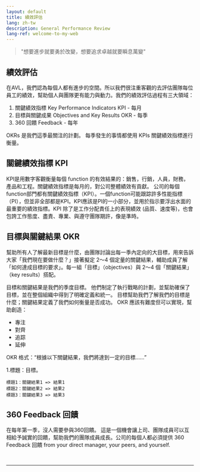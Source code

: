 ```yaml
---
layout: default
title: 績效評估
lang: zh-tw
description: General Performance Review
lang-ref: welcome-to-my-web
---
```




> "想要進步就要勇於改變，想要追求卓越就要瞬息萬變"

## 績效評估

在AVL，我們認為每個人都有進步的空間。所以我們很注重客觀的去評估團隊每位員工的績效，幫助個人與團隊更有能力與動力。我們的績效評估過程有三大領域：

1. 關鍵績效指標 Key Performance Indicators KPI - 每月
1. 目標與關鍵成果 Objectives and Key Results OKR - 每季
1. 360 回饋 Feedback - 每年

OKRs 是我們這季最關注的計劃。 每季發生的事情都使用 KPIs 關鍵績效指標進行衡量。

## 關鍵績效指標 KPI

KPI是用數字客觀衡量每個 function 的有效結果的：銷售，行銷，人員，財務，產品和工程。關鍵績效指標是每月的，對公司整體績效有貢獻。 公司的每個function部門都有關鍵績效指標（KPI）。一個function可能跟踪許多性能指標（PI），但並非全部都是KPI。KPI應該是PI的一小部分，並用於指示要浮出水面的最重要的績效指標。KPI 除了是工作分配責任上的表現績效 (品質、速度等)，也會包誇工作態度、盡責、專業、與遵守團隊期許，像是準時。

## 目標與關鍵結果 OKR

幫助所有人了解最新目標是什麼，由團隊討論出每一季內定向的大目標，用來告訴大家「我們現在要做什麼？」接著擬定 2～4 個定量的關鍵結果，輔助成員了解「如何達成目標的要求」。每一組「目標」（objectives）與 2～4 個「關鍵結果」（key results）搭配。

目標和關鍵結果是我們的季度目標。 他們制定了執行戰略的計劃，並幫助確保了目標，並在整個組織中得到了明確定義和統一。 目標幫助我們了解我們的目標是什麼；關鍵結果定義了我們如何衡量是否成功。 OKR 應該有難度但可以實現，幫助創造：

* 專注
* 對齊
* 追踪
* 延伸

OKR 格式：“根據以下關鍵結果，我們將達到一定的目標……”

1.標題：目標。
```
標題1：關鍵結果1 => 結果1
標題2：關鍵結果2 => 結果2
標題3：關鍵結果3 => 結果3
```

## 360 Feedback 回饋

在每年第一季，沒人需要參與360回饋。 這是一個機會讓上司、團隊成員可以互相給予誠實的回饋，幫助我們的團隊成員成長。公司的每個人都必須提供
360 Feedback 回饋 from your direct manager, your peers, and yourself.

<br>

---

<br>

